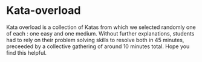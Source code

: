 # Kata-overload

Kata overload is a collection of Katas from which we selected randomly one of each : one easy and one medium. Without further explanations, students had to rely on their problem solving skills to resolve both in 45 minutes, preceeded by a collective gathering of around 10 minutes total. Hope you find this helpful.
